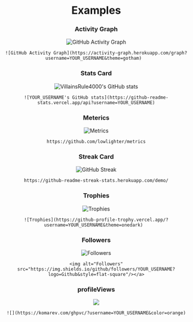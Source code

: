 <div align="center">
  <h1>Examples</h1>

  ### Activity Graph
![GitHub Activity Graph](https://activity-graph.herokuapp.com/graph?username=VillainsRule4000&theme=gotham)  
  
    ![GitHub Activity Graph](https://activity-graph.herokuapp.com/graph?username=YOUR_USERNAME&theme=gotham)  
### Stats Card
![VillainsRule4000's GitHub stats](https://github-readme-stats.vercel.app/api?username=VillainsRule4000)
  
    ![YOUR_USERNAME's GitHub stats](https://github-readme-stats.vercel.app/api?username=YOUR_USERNAME)
### Meterics
![Metrics](https://metrics.lecoq.io/VillainsRule4000?template=classic&base.metadata=0&languages=1&achievements=1&notable=1&repositories=1&gists=1&introduction=1&base.indepth=false&base.hireable=false&repositories=100&repositories.batch=100&repositories.forks=false&repositories.affiliations=owner&languages.limit=8&languages.threshold=0%25&languages.other=false&languages.colors=github&languages.sections=most-used&languages.indepth=false&languages.analysis.timeout=15&languages.categories=markup%2C%20programming&languages.recent.categories=markup%2C%20programming&languages.recent.load=300&languages.recent.days=14&achievements.threshold=C&achievements.secrets=true&achievements.display=detailed&achievements.limit=0&notable.from=organization&notable.repositories=false&notable.indepth=false&notable.types=commit&introduction.title=true&config.timezone=America%2FNew_York)
  
    https://github.com/lowlighter/metrics
### Streak Card
![GitHub Streak](https://github-readme-streak-stats.herokuapp.com?user=VillainsRule4000&theme=dark&hide_border=true)
  
    https://github-readme-streak-stats.herokuapp.com/demo/
### Trophies
![Trophies](https://github-profile-trophy.vercel.app/?username=VillainsRule4000&theme=onedark)
  
    ![Trophies](https://github-profile-trophy.vercel.app/?username=YOUR_USERNAME&theme=onedark)  

### Followers  
<img alt="Followers" src="https://img.shields.io/github/followers/VillainsRule4000?logo=Github&style=flat-square"/></a>
  
    <img alt="Followers" src="https://img.shields.io/github/followers/YOUR_USERNAME?logo=Github&style=flat-square"/></a>
### profileViews
![](https://komarev.com/ghpvc/?username=VillainsRule4000&color=orange)
   
    ![](https://komarev.com/ghpvc/?username=YOUR_USERNAME&color=orange)
